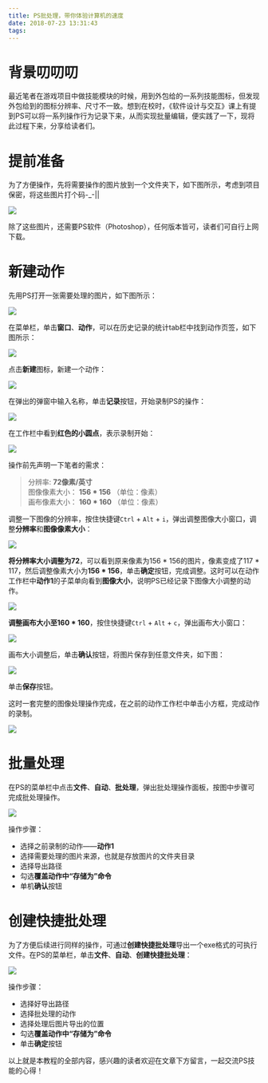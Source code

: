 ```yaml
---
title: PS批处理，带你体验计算机的速度
date: 2018-07-23 13:31:43
tags:
---
```


# 背景叨叨叨

最近笔者在游戏项目中做技能模块的时候，用到外包给的一系列技能图标，但发现外包给到的图标分辨率、尺寸不一致。想到在校时，《软件设计与交互》课上有提到PS可以将一系列操作行为记录下来，从而实现批量编辑，便实践了一下，现将此过程下来，分享给读者们。

# 提前准备

为了方便操作，先将需要操作的图片放到一个文件夹下，如下图所示，考虑到项目保密，将这些图片打个码-_-||

![](https://upload-images.jianshu.io/upload_images/291600-b73efada927e1035.png?imageMogr2/auto-orient/strip%7CimageView2/2/w/1240)

除了这些图片，还需要PS软件（Photoshop），任何版本皆可，读者们可自行上网下载。

# 新建动作

先用PS打开一张需要处理的图片，如下图所示：

![](https://upload-images.jianshu.io/upload_images/291600-e75997d338d61b86.png?imageMogr2/auto-orient/strip%7CimageView2/2/w/1240)

在菜单栏，单击**窗口**、**动作**，可以在历史记录的统计tab栏中找到动作页签，如下图所示：

![](https://upload-images.jianshu.io/upload_images/291600-30a7a8576be434bd.png?imageMogr2/auto-orient/strip%7CimageView2/2/w/1240)

点击**新建**图标，新建一个动作：

![](https://upload-images.jianshu.io/upload_images/291600-9ec607f33b81c3b1.png?imageMogr2/auto-orient/strip%7CimageView2/2/w/1240)

在弹出的弹窗中输入名称，单击**记录**按钮，开始录制PS的操作：

![](https://upload-images.jianshu.io/upload_images/291600-78030149d6d36224.png?imageMogr2/auto-orient/strip%7CimageView2/2/w/1240)

在工作栏中看到**红色的小圆点**，表示录制开始：

![](https://upload-images.jianshu.io/upload_images/291600-45065bdecb3d2921.png?imageMogr2/auto-orient/strip%7CimageView2/2/w/1240)

操作前先声明一下笔者的需求：

> 分辨率: **72像素/英寸**<br/>
> 图像像素大小： **156 * 156** （单位：像素）<br/>
> 画布像素大小： **160 * 160** （单位：像素）

调整一下图像的分辨率，按住快捷键`Ctrl` + `Alt` + `i`，弹出调整图像大小窗口，调整**分辨率**和**图像像素大小**：

![](https://upload-images.jianshu.io/upload_images/291600-b909cd970b5c6531.png?imageMogr2/auto-orient/strip%7CimageView2/2/w/1240)

**将分辨率大小调整为72**，可以看到原来像素为156 * 156的图片，像素变成了117 * 117，然后调整像素大小为**156 * 156**，单击**确定**按钮，完成调整。这时可以在动作工作栏中**动作1**的子菜单向看到**图像大小**，说明PS已经记录下图像大小调整的动作。

![](https://upload-images.jianshu.io/upload_images/291600-29caf1b1ab71d2e5.png?imageMogr2/auto-orient/strip%7CimageView2/2/w/1240)

**调整画布大小至160 * 160**，按住快捷键`Ctrl` + `Alt` + `c`，弹出画布大小窗口：

![](https://upload-images.jianshu.io/upload_images/291600-06e2a882710bf9e6.png?imageMogr2/auto-orient/strip%7CimageView2/2/w/1240)

画布大小调整后，单击**确认**按钮，将图片保存到任意文件夹，如下图：

![](https://upload-images.jianshu.io/upload_images/291600-7305321c2a0c6e0a.png?imageMogr2/auto-orient/strip%7CimageView2/2/w/1240)

单击**保存**按钮。

这时一套完整的图像处理操作完成，在之前的动作工作栏中单击小方框，完成动作的录制。

![](https://upload-images.jianshu.io/upload_images/291600-a8afe469a26ce5d3.png?imageMogr2/auto-orient/strip%7CimageView2/2/w/1240)

# 批量处理

在PS的菜单栏中点击**文件**、**自动**、**批处理**，弹出批处理操作面板，按图中步骤可完成批处理操作。

![](https://upload-images.jianshu.io/upload_images/291600-5710948dfd2934c8.png?imageMogr2/auto-orient/strip%7CimageView2/2/w/1240)

操作步骤：

* 选择之前录制的动作——**动作1**
* 选择需要处理的图片来源，也就是存放图片的文件夹目录
* 选择导出路径
* 勾选**覆盖动作中“存储为”命令**
* 单机**确认**按钮

# 创建快捷批处理

为了方便后续进行同样的操作，可通过**创建快捷批处理**导出一个exe格式的可执行文件。在PS的菜单栏，单击**文件**、**自动**、**创建快捷批处理**：

![](https://upload-images.jianshu.io/upload_images/291600-d8466070452bdb2e.png?imageMogr2/auto-orient/strip%7CimageView2/2/w/1240)

操作步骤：

* 选择好导出路径
* 选择批处理的动作
* 选择处理后图片导出的位置
* 勾选**覆盖动作中“存储为”命令**
* 单击**确定**按钮

以上就是本教程的全部内容，感兴趣的读者欢迎在文章下方留言，一起交流PS技能的心得！